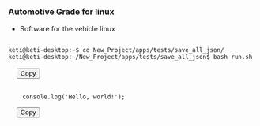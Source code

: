 ### Automotive Grade for linux
- Software for the vehicle linux 

<pre>
<code>
keti@keti-desktop:~$ cd New_Project/apps/tests/save_all_json/
keti@keti-desktop:~/New_Project/apps/tests/save_all_json$ bash run.sh
</code>
  <button id="copyButton">Copy</button>
</pre>
  
<pre>
  <code id="myCode">
    console.log('Hello, world!');
  </code>
  <button id="copyButton">Copy</button>
</pre>
